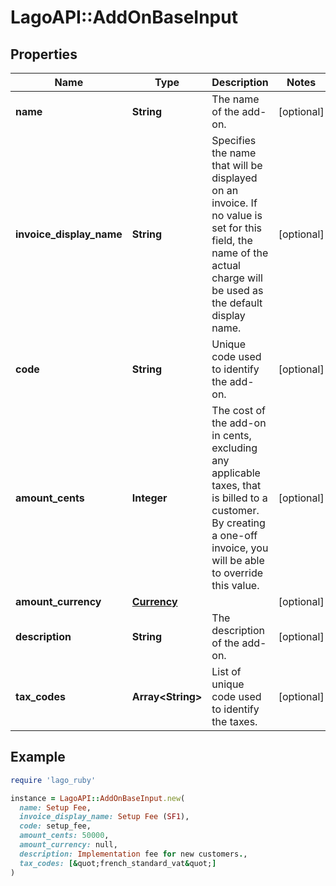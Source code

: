 # LagoAPI::AddOnBaseInput

## Properties

| Name | Type | Description | Notes |
| ---- | ---- | ----------- | ----- |
| **name** | **String** | The name of the add-on. | [optional] |
| **invoice_display_name** | **String** | Specifies the name that will be displayed on an invoice. If no value is set for this field, the name of the actual charge will be used as the default display name. | [optional] |
| **code** | **String** | Unique code used to identify the add-on. | [optional] |
| **amount_cents** | **Integer** | The cost of the add-on in cents, excluding any applicable taxes, that is billed to a customer. By creating a one-off invoice, you will be able to override this value. | [optional] |
| **amount_currency** | [**Currency**](Currency.md) |  | [optional] |
| **description** | **String** | The description of the add-on. | [optional] |
| **tax_codes** | **Array&lt;String&gt;** | List of unique code used to identify the taxes. | [optional] |

## Example

```ruby
require 'lago_ruby'

instance = LagoAPI::AddOnBaseInput.new(
  name: Setup Fee,
  invoice_display_name: Setup Fee (SF1),
  code: setup_fee,
  amount_cents: 50000,
  amount_currency: null,
  description: Implementation fee for new customers.,
  tax_codes: [&quot;french_standard_vat&quot;]
)
```

